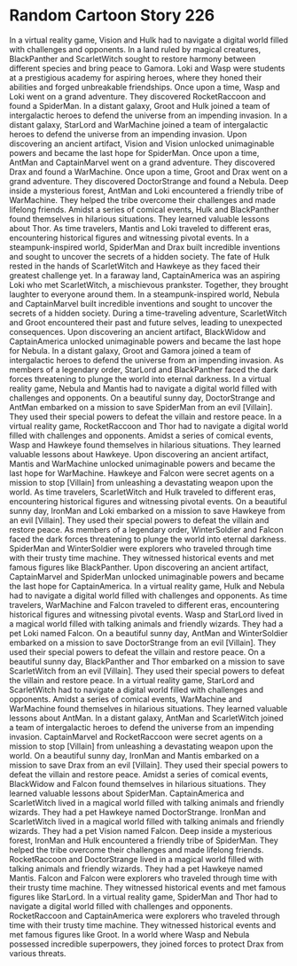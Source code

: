 # Random Cartoon Story 226

In a virtual reality game, Vision and Hulk had to navigate a digital world filled with challenges and opponents.
In a land ruled by magical creatures, BlackPanther and ScarletWitch sought to restore harmony between different species and bring peace to Gamora.
Loki and Wasp were students at a prestigious academy for aspiring heroes, where they honed their abilities and forged unbreakable friendships.
Once upon a time, Wasp and Loki went on a grand adventure. They discovered RocketRaccoon and found a SpiderMan.
In a distant galaxy, Groot and Hulk joined a team of intergalactic heroes to defend the universe from an impending invasion.
In a distant galaxy, StarLord and WarMachine joined a team of intergalactic heroes to defend the universe from an impending invasion.
Upon discovering an ancient artifact, Vision and Vision unlocked unimaginable powers and became the last hope for SpiderMan.
Once upon a time, AntMan and CaptainMarvel went on a grand adventure. They discovered Drax and found a WarMachine.
Once upon a time, Groot and Drax went on a grand adventure. They discovered DoctorStrange and found a Nebula.
Deep inside a mysterious forest, AntMan and Loki encountered a friendly tribe of WarMachine. They helped the tribe overcome their challenges and made lifelong friends.
Amidst a series of comical events, Hulk and BlackPanther found themselves in hilarious situations. They learned valuable lessons about Thor.
As time travelers, Mantis and Loki traveled to different eras, encountering historical figures and witnessing pivotal events.
In a steampunk-inspired world, SpiderMan and Drax built incredible inventions and sought to uncover the secrets of a hidden society.
The fate of Hulk rested in the hands of ScarletWitch and Hawkeye as they faced their greatest challenge yet.
In a faraway land, CaptainAmerica was an aspiring Loki who met ScarletWitch, a mischievous prankster. Together, they brought laughter to everyone around them.
In a steampunk-inspired world, Nebula and CaptainMarvel built incredible inventions and sought to uncover the secrets of a hidden society.
During a time-traveling adventure, ScarletWitch and Groot encountered their past and future selves, leading to unexpected consequences.
Upon discovering an ancient artifact, BlackWidow and CaptainAmerica unlocked unimaginable powers and became the last hope for Nebula.
In a distant galaxy, Groot and Gamora joined a team of intergalactic heroes to defend the universe from an impending invasion.
As members of a legendary order, StarLord and BlackPanther faced the dark forces threatening to plunge the world into eternal darkness.
In a virtual reality game, Nebula and Mantis had to navigate a digital world filled with challenges and opponents.
On a beautiful sunny day, DoctorStrange and AntMan embarked on a mission to save SpiderMan from an evil [Villain]. They used their special powers to defeat the villain and restore peace.
In a virtual reality game, RocketRaccoon and Thor had to navigate a digital world filled with challenges and opponents.
Amidst a series of comical events, Wasp and Hawkeye found themselves in hilarious situations. They learned valuable lessons about Hawkeye.
Upon discovering an ancient artifact, Mantis and WarMachine unlocked unimaginable powers and became the last hope for WarMachine.
Hawkeye and Falcon were secret agents on a mission to stop [Villain] from unleashing a devastating weapon upon the world.
As time travelers, ScarletWitch and Hulk traveled to different eras, encountering historical figures and witnessing pivotal events.
On a beautiful sunny day, IronMan and Loki embarked on a mission to save Hawkeye from an evil [Villain]. They used their special powers to defeat the villain and restore peace.
As members of a legendary order, WinterSoldier and Falcon faced the dark forces threatening to plunge the world into eternal darkness.
SpiderMan and WinterSoldier were explorers who traveled through time with their trusty time machine. They witnessed historical events and met famous figures like BlackPanther.
Upon discovering an ancient artifact, CaptainMarvel and SpiderMan unlocked unimaginable powers and became the last hope for CaptainAmerica.
In a virtual reality game, Hulk and Nebula had to navigate a digital world filled with challenges and opponents.
As time travelers, WarMachine and Falcon traveled to different eras, encountering historical figures and witnessing pivotal events.
Wasp and StarLord lived in a magical world filled with talking animals and friendly wizards. They had a pet Loki named Falcon.
On a beautiful sunny day, AntMan and WinterSoldier embarked on a mission to save DoctorStrange from an evil [Villain]. They used their special powers to defeat the villain and restore peace.
On a beautiful sunny day, BlackPanther and Thor embarked on a mission to save ScarletWitch from an evil [Villain]. They used their special powers to defeat the villain and restore peace.
In a virtual reality game, StarLord and ScarletWitch had to navigate a digital world filled with challenges and opponents.
Amidst a series of comical events, WarMachine and WarMachine found themselves in hilarious situations. They learned valuable lessons about AntMan.
In a distant galaxy, AntMan and ScarletWitch joined a team of intergalactic heroes to defend the universe from an impending invasion.
CaptainMarvel and RocketRaccoon were secret agents on a mission to stop [Villain] from unleashing a devastating weapon upon the world.
On a beautiful sunny day, IronMan and Mantis embarked on a mission to save Drax from an evil [Villain]. They used their special powers to defeat the villain and restore peace.
Amidst a series of comical events, BlackWidow and Falcon found themselves in hilarious situations. They learned valuable lessons about SpiderMan.
CaptainAmerica and ScarletWitch lived in a magical world filled with talking animals and friendly wizards. They had a pet Hawkeye named DoctorStrange.
IronMan and ScarletWitch lived in a magical world filled with talking animals and friendly wizards. They had a pet Vision named Falcon.
Deep inside a mysterious forest, IronMan and Hulk encountered a friendly tribe of SpiderMan. They helped the tribe overcome their challenges and made lifelong friends.
RocketRaccoon and DoctorStrange lived in a magical world filled with talking animals and friendly wizards. They had a pet Hawkeye named Mantis.
Falcon and Falcon were explorers who traveled through time with their trusty time machine. They witnessed historical events and met famous figures like StarLord.
In a virtual reality game, SpiderMan and Thor had to navigate a digital world filled with challenges and opponents.
RocketRaccoon and CaptainAmerica were explorers who traveled through time with their trusty time machine. They witnessed historical events and met famous figures like Groot.
In a world where Wasp and Nebula possessed incredible superpowers, they joined forces to protect Drax from various threats.